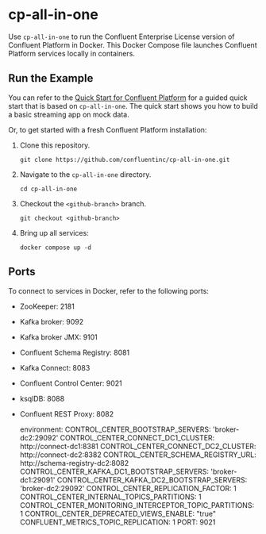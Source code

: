 # cp-all-in-one

Use `cp-all-in-one` to run the Confluent Enterprise License version of Confluent Platform in Docker.
This Docker Compose file launches Confluent Platform services locally in containers.

## Run the Example

You can refer to the [Quick Start for Confluent Platform](https://docs.confluent.io/platform/current/platform-quickstart.html) for a guided quick start that is based on `cp-all-in-one`. The quick start shows you how to build a basic streaming app on mock data.

Or, to get started with a fresh Confluent Platform installation:

1. Clone this repository.

       git clone https://github.com/confluentinc/cp-all-in-one.git

1. Navigate to the `cp-all-in-one` directory.

       cd cp-all-in-one

1. Checkout the `<github-branch>` branch.

       git checkout <github-branch>

1. Bring up all services:

       docker compose up -d

## Ports

To connect to services in Docker, refer to the following ports:

- ZooKeeper: 2181
- Kafka broker: 9092
- Kafka broker JMX: 9101
- Confluent Schema Registry: 8081
- Kafka Connect: 8083
- Confluent Control Center: 9021
- ksqlDB: 8088
- Confluent REST Proxy: 8082

    environment:
      CONTROL_CENTER_BOOTSTRAP_SERVERS: 'broker-dc2:29092'
      CONTROL_CENTER_CONNECT_DC1_CLUSTER: http://connect-dc1:8381
      CONTROL_CENTER_CONNECT_DC2_CLUSTER: http://connect-dc2:8382
      CONTROL_CENTER_SCHEMA_REGISTRY_URL: http://schema-registry-dc2:8082
      CONTROL_CENTER_KAFKA_DC1_BOOTSTRAP_SERVERS: 'broker-dc1:29091'
      CONTROL_CENTER_KAFKA_DC2_BOOTSTRAP_SERVERS: 'broker-dc2:29092'
      CONTROL_CENTER_REPLICATION_FACTOR: 1
      CONTROL_CENTER_INTERNAL_TOPICS_PARTITIONS: 1
      CONTROL_CENTER_MONITORING_INTERCEPTOR_TOPIC_PARTITIONS: 1
      CONTROL_CENTER_DEPRECATED_VIEWS_ENABLE: "true"
      CONFLUENT_METRICS_TOPIC_REPLICATION: 1
      PORT: 9021